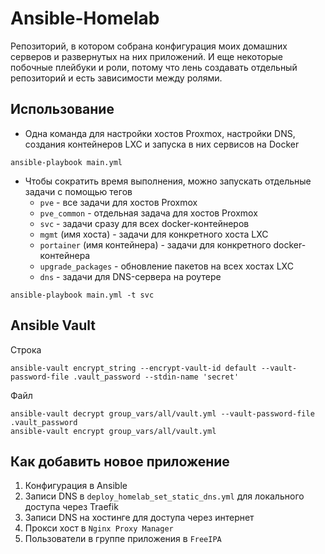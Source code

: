 # Ansible-Homelab

Репозиторий, в котором собрана конфигурация моих домашних серверов и развернутых на них приложений. И еще некоторые побочные плейбуки и роли, потому что лень создавать отдельный репозиторий и есть зависимости между ролями.

## Использование

* Одна команда для настройки хостов Proxmox, настройки DNS, создания контейнеров LXC и запуска в них сервисов на Docker

```shell
ansible-playbook main.yml
```

* Чтобы сократить время выполнения, можно запускать отдельные задачи с помощью тегов
  * `pve` - все задачи для хостов Proxmox
  * `pve_common` - отдельная задача для хостов Proxmox
  * `svc` - задачи сразу для всех docker-контейнеров
  * `mgmt` (имя хоста) - задачи для конкретного хоста LXC
  * `portainer` (имя контейнера) - задачи для конкретного docker-контейнера
  * `upgrade_packages` - обновление пакетов на всех хостах LXC
  * `dns` - задачи для DNS-сервера на роутере

```shell
ansible-playbook main.yml -t svc
```

## Ansible Vault

Строка

```shell
ansible-vault encrypt_string --encrypt-vault-id default --vault-password-file .vault_password --stdin-name 'secret'
```

Файл

```shell
ansible-vault decrypt group_vars/all/vault.yml --vault-password-file .vault_password
ansible-vault encrypt group_vars/all/vault.yml
```

## Как добавить новое приложение

1. Конфигурация в Ansible
2. Записи DNS в `deploy_homelab_set_static_dns.yml` для локального доступа через Traefik
3. Записи DNS на хостинге для доступа через интернет
4. Прокси хост в `Nginx Proxy Manager`
5. Пользователи в группе приложения в `FreeIPA`
